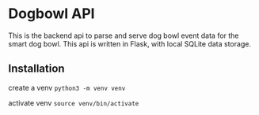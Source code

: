 # Dogbowl API

This is the backend api to parse and serve dog bowl event data for the smart dog bowl. This api is written in Flask, with local SQLite data storage.

## Installation

create a venv
`python3 -m venv venv`

activate venv
`source venv/bin/activate`